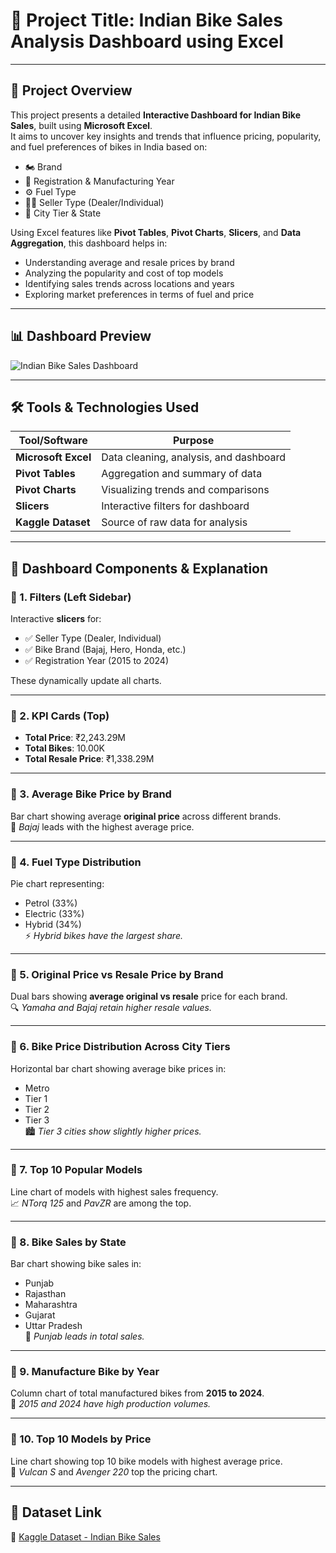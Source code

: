 # 📌 Project Title: Indian Bike Sales Analysis Dashboard using Excel

---

## 📝 Project Overview

This project presents a detailed **Interactive Dashboard for Indian Bike Sales**, built using **Microsoft Excel**.  
It aims to uncover key insights and trends that influence pricing, popularity, and fuel preferences of bikes in India based on:

- 🏍️ Brand  
- 📆 Registration & Manufacturing Year  
- ⚙️ Fuel Type  
- 🧑‍💼 Seller Type (Dealer/Individual)  
- 📍 City Tier & State  

Using Excel features like **Pivot Tables**, **Pivot Charts**, **Slicers**, and **Data Aggregation**, this dashboard helps in:

- Understanding average and resale prices by brand  
- Analyzing the popularity and cost of top models  
- Identifying sales trends across locations and years  
- Exploring market preferences in terms of fuel and price  

---

## 📊 Dashboard Preview

![Indian Bike Sales Dashboard](/Dashboard/dashboard(2).png)

---

## 🛠️ Tools & Technologies Used

| Tool/Software         | Purpose                                   |
|-----------------------|-------------------------------------------|
| **Microsoft Excel**    | Data cleaning, analysis, and dashboard    |
| **Pivot Tables**       | Aggregation and summary of data           |
| **Pivot Charts**       | Visualizing trends and comparisons        |
| **Slicers**            | Interactive filters for dashboard         |
| **Kaggle Dataset**     | Source of raw data for analysis           |

---

## 🧩 Dashboard Components & Explanation

### 🔹 1. Filters (Left Sidebar)
Interactive **slicers** for:
- ✅ Seller Type (Dealer, Individual)  
- ✅ Bike Brand (Bajaj, Hero, Honda, etc.)  
- ✅ Registration Year (2015 to 2024)

These dynamically update all charts.

---

### 🔹 2. KPI Cards (Top)
- **Total Price**: ₹2,243.29M  
- **Total Bikes**: 10.00K  
- **Total Resale Price**: ₹1,338.29M  

---

### 🔹 3. Average Bike Price by Brand
Bar chart showing average **original price** across different brands.  
📌 *Bajaj* leads with the highest average price.

---

### 🔹 4. Fuel Type Distribution
Pie chart representing:
- Petrol (33%)  
- Electric (33%)  
- Hybrid (34%)  
⚡ *Hybrid bikes have the largest share.*

---

### 🔹 5. Original Price vs Resale Price by Brand
Dual bars showing **average original vs resale** price for each brand.  
🔍 *Yamaha and Bajaj retain higher resale values.*

---

### 🔹 6. Bike Price Distribution Across City Tiers
Horizontal bar chart showing average bike prices in:
- Metro  
- Tier 1  
- Tier 2  
- Tier 3  
🏙️ *Tier 3 cities show slightly higher prices.*

---

### 🔹 7. Top 10 Popular Models
Line chart of models with highest sales frequency.  
📈 *NTorq 125* and *PavZR* are among the top.

---

### 🔹 8. Bike Sales by State
Bar chart showing bike sales in:
- Punjab  
- Rajasthan  
- Maharashtra  
- Gujarat  
- Uttar Pradesh  
📍 *Punjab leads in total sales.*

---

### 🔹 9. Manufacture Bike by Year
Column chart of total manufactured bikes from **2015 to 2024**.  
📆 *2015 and 2024 have high production volumes.*

---

### 🔹 10. Top 10 Models by Price
Line chart showing top 10 bike models with highest average price.  
💸 *Vulcan S* and *Avenger 220* top the pricing chart.

---

## 📂 Dataset Link

🔗 [Kaggle Dataset - Indian Bike Sales]([https://www.kaggle.com/datasets](https://www.kaggle.com/datasets/ak0212/indian-bike-sales-dataset))
